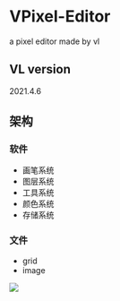 # VPixel-Editor
a pixel editor made by vl

## VL version
2021.4.6

## 架构

### 软件
- 画笔系统
- 图层系统
- 工具系统
- 颜色系统
- 存储系统

### 文件
- grid
- image

![]([https://github.com/levitate-studio/VPixel-Editor/blob/main/assets/img/ex.png](https://www.yamanashi-kankou.jp/english/explore-by-area/fujisan-fujigoko/images/fujisanmountainarea1.jpg))
